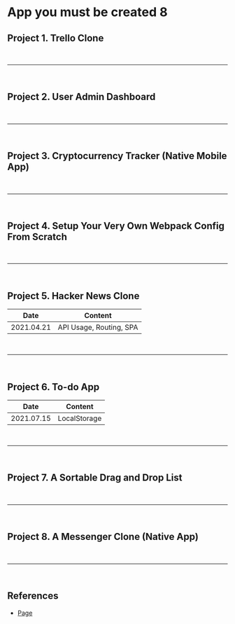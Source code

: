 # App you must be created 8
## Project 1. Trello Clone

<br>
<hr>
<br>

## Project 2. User Admin Dashboard

<br>
<hr>
<br>

## Project 3. Cryptocurrency Tracker (Native Mobile App)

<br>
<hr>
<br>

## Project 4. Setup Your Very Own Webpack Config From Scratch

<br>
<hr>
<br>

## Project 5. Hacker News Clone
<div align=center>
<table>
    <thead>
        <th>Date</th>
        <th>Content</th>
    </thead>
    <tbody>
        <td>2021.04.21</td>
        <td>API Usage, Routing, SPA</td>
    </tbody>
</table>
</div>

<br>
<hr>
<br>

## Project 6. To-do App
<div align=center>
<table>
    <thead>
        <th>Date</th>
        <th>Content</th>
    </thead>
    <tbody>
        <td>2021.07.15</td>
        <td>LocalStorage</td>
    </tbody>
</table>
</div>

<br>
<hr>
<br>

## Project 7. A Sortable Drag and Drop List

<br>
<hr>
<br>

## Project 8. A Messenger Clone (Native App)

<br>
<hr>
<br>

## References
- [Page](https://betterprogramming.pub/the-secret-to-being-a-top-developer-is-building-things-heres-a-list-of-fun-apps-to-build-aac61ac0736c)
